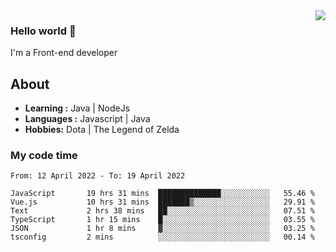 <img align='right' src="https://github-readme-stats.vercel.app/api?username=jumodada&show_icons=true&theme=vue">

### Hello world 👋

I'm a Front-end developer 
    
## About
-  **Learning :** Java | NodeJs
-  **Languages :** Javascript | Java
-  **Hobbies:** Dota | The Legend of Zelda

### My code time

<!--START_SECTION:waka-->

```text
From: 12 April 2022 - To: 19 April 2022

JavaScript       19 hrs 31 mins  ██████████████░░░░░░░░░░░   55.46 %
Vue.js           10 hrs 31 mins  ███████▒░░░░░░░░░░░░░░░░░   29.91 %
Text             2 hrs 38 mins   ██░░░░░░░░░░░░░░░░░░░░░░░   07.51 %
TypeScript       1 hr 15 mins    █░░░░░░░░░░░░░░░░░░░░░░░░   03.55 %
JSON             1 hr 8 mins     ▓░░░░░░░░░░░░░░░░░░░░░░░░   03.25 %
tsconfig         2 mins          ░░░░░░░░░░░░░░░░░░░░░░░░░   00.14 %
```

<!--END_SECTION:waka-->
